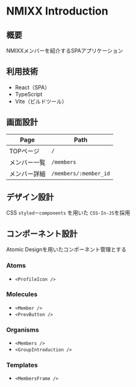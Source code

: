 # NMIXX Introduction

## 概要

NMIXXメンバーを紹介するSPAアプリケーション

## 利用技術

- React（SPA）
- TypeScript
- Vite（ビルドツール）

## 画面設計

| Page         | Path                  |
| ------------ | --------------------- |
| TOPページ    | `/`                   |
| メンバー一覧 | `/members`            |
| メンバー詳細 | `/members/:member_id` |

## デザイン設計

CSS
`styledーcomponents` を用いた `CSS-In-JS`を採用

## コンポーネント設計

Atomic Designを用いたコンポーネント管理とする

### Atoms

- `<ProfileIcon />`

### Molecules

- `<Member />`
- `<PrevButton />`

### Organisms

- `<Members />`
- `<GroupIntroduction />`

### Templates

- `<MembersFrame />`
